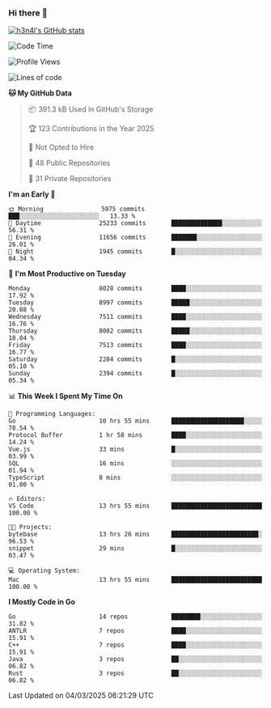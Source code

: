 ### Hi there 👋

[![h3n4l's GitHub stats](https://github-readme-stats.vercel.app/api?username=h3n4l&count_private=true&show_icons=true&theme=radical)](https://github.com/h3n4l/github-readme-stats)

<!--START_SECTION:waka-->
![Code Time](http://img.shields.io/badge/Code%20Time-2%2C081%20hrs%2021%20mins-blue)

![Profile Views](http://img.shields.io/badge/Profile%20Views-0-blue)

![Lines of code](https://img.shields.io/badge/From%20Hello%20World%20I%27ve%20Written-17.4%20million%20lines%20of%20code-blue)

**🐱 My GitHub Data** 

> 📦 391.3 kB Used in GitHub's Storage 
 > 
> 🏆 123 Contributions in the Year 2025
 > 
> 🚫 Not Opted to Hire
 > 
> 📜 48 Public Repositories 
 > 
> 🔑 31 Private Repositories 
 > 
**I'm an Early 🐤** 

```text
🌞 Morning                5975 commits        ███░░░░░░░░░░░░░░░░░░░░░░   13.33 % 
🌆 Daytime                25233 commits       ██████████████░░░░░░░░░░░   56.31 % 
🌃 Evening                11656 commits       ███████░░░░░░░░░░░░░░░░░░   26.01 % 
🌙 Night                  1945 commits        █░░░░░░░░░░░░░░░░░░░░░░░░   04.34 % 
```
📅 **I'm Most Productive on Tuesday** 

```text
Monday                   8028 commits        ████░░░░░░░░░░░░░░░░░░░░░   17.92 % 
Tuesday                  8997 commits        █████░░░░░░░░░░░░░░░░░░░░   20.08 % 
Wednesday                7511 commits        ████░░░░░░░░░░░░░░░░░░░░░   16.76 % 
Thursday                 8082 commits        █████░░░░░░░░░░░░░░░░░░░░   18.04 % 
Friday                   7513 commits        ████░░░░░░░░░░░░░░░░░░░░░   16.77 % 
Saturday                 2284 commits        █░░░░░░░░░░░░░░░░░░░░░░░░   05.10 % 
Sunday                   2394 commits        █░░░░░░░░░░░░░░░░░░░░░░░░   05.34 % 
```


📊 **This Week I Spent My Time On** 

```text
💬 Programming Languages: 
Go                       10 hrs 55 mins      ████████████████████░░░░░   78.54 % 
Protocol Buffer          1 hr 58 mins        ████░░░░░░░░░░░░░░░░░░░░░   14.24 % 
Vue.js                   33 mins             █░░░░░░░░░░░░░░░░░░░░░░░░   03.99 % 
SQL                      16 mins             ░░░░░░░░░░░░░░░░░░░░░░░░░   01.94 % 
TypeScript               8 mins              ░░░░░░░░░░░░░░░░░░░░░░░░░   01.00 % 

🔥 Editors: 
VS Code                  13 hrs 55 mins      █████████████████████████   100.00 % 

🐱‍💻 Projects: 
bytebase                 13 hrs 26 mins      ████████████████████████░   96.53 % 
snippet                  29 mins             █░░░░░░░░░░░░░░░░░░░░░░░░   03.47 % 

💻 Operating System: 
Mac                      13 hrs 55 mins      █████████████████████████   100.00 % 
```

**I Mostly Code in Go** 

```text
Go                       14 repos            ████████░░░░░░░░░░░░░░░░░   31.82 % 
ANTLR                    7 repos             ████░░░░░░░░░░░░░░░░░░░░░   15.91 % 
C++                      7 repos             ████░░░░░░░░░░░░░░░░░░░░░   15.91 % 
Java                     3 repos             ██░░░░░░░░░░░░░░░░░░░░░░░   06.82 % 
Rust                     3 repos             ██░░░░░░░░░░░░░░░░░░░░░░░   06.82 % 
```




 Last Updated on 04/03/2025 06:21:29 UTC
<!--END_SECTION:waka-->

